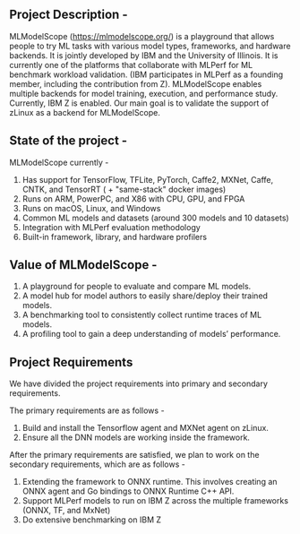 ## Project Description - 

MLModelScope (https://mlmodelscope.org/) is a playground that allows people to try ML tasks with various model types, frameworks, and hardware backends. It is jointly developed by IBM and the University of Illinois. It is currently one of the platforms that collaborate with MLPerf for ML benchmark workload validation. (IBM participates in MLPerf as a founding member, including the contribution from Z). MLModelScope enables multiple backends for model training, execution, and performance study. Currently, IBM Z is enabled. Our main goal is to validate the support of zLinux as a backend for MLModelScope.


## State of the project - 

MLModelScope currently -

1. Has support for TensorFlow, TFLite, PyTorch, Caffe2, MXNet, Caffe, CNTK, and TensorRT ( + "same-stack" docker images)
2. Runs on ARM, PowerPC, and X86 with CPU, GPU, and FPGA
3. Runs on macOS, Linux, and Windows
4. Common ML models and datasets (around 300 models and 10 datasets)
5. Integration with MLPerf evaluation methodology
6. Built-in framework, library, and hardware profilers


## Value of MLModelScope - 

1. A playground for people to evaluate and compare ML models.
2. A model hub for model authors to easily share/deploy their trained models.
3. A benchmarking tool to consistently collect runtime traces of ML models.
4. A profiling tool to gain a deep understanding of models’ performance.


## Project Requirements 

We have divided the project requirements into primary and secondary requirements.

The primary requirements are as follows -

1. Build and install the Tensorflow agent and MXNet agent on zLinux. 
2. Ensure all the DNN models are working inside the framework.

After the primary requirements are satisfied, we plan to work on the secondary requirements, which are as follows -

1. Extending the framework to ONNX runtime. This involves creating an ONNX agent and Go bindings to ONNX Runtime C++ API.
3. Support MLPerf models to run on IBM Z across the multiple frameworks (ONNX, TF, and MxNet) 
4. Do extensive benchmarking on IBM Z
